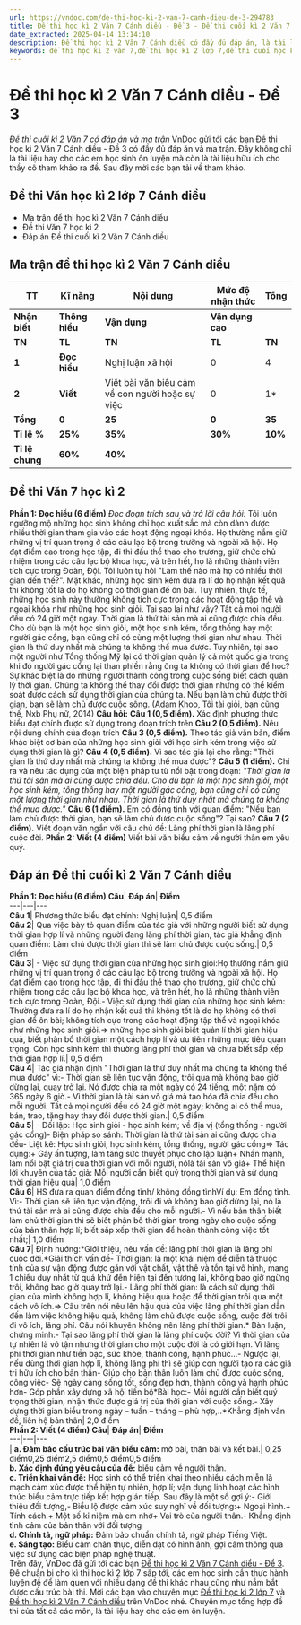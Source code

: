 ```yaml
---
url: https://vndoc.com/de-thi-hoc-ki-2-van-7-canh-dieu-de-3-294783
title: Đề thi học kì 2 Văn 7 Cánh diều - Đề 3 - Đề thi cuối kì 2 Văn 7 có đáp án và ma trận - VnDoc.com
date_extracted: 2025-04-14 13:14:10
description: Đề thi học kì 2 Văn 7 Cánh diều có đầy đủ đáp án, là tài liệu ôn thi học kì 2 môn Văn hiệu quả dành cho các bạn học sinh lớp 7. Đây cũng là tài liệu hay cho thầy cô tham khảo ra đề.
keywords: đề thi học kì 2 văn 7,đề thi học kì 2 lớp 7,đề thi cuối học kì 2 lớp 7,đề thi học kì 2 văn 7 cánh diều,đề kiểm tra học kì 2 văn 7 cánh diều,đề thi cuối kì 2 văn 7 cánh diều,đề văn lớp 7 học kì 2,đề thi học kì 2 lớp 7 môn văn,đề kiểm tra văn 7 học kì 2,đề thi văn 7 học kì 2,đề thi học kì 2 lớp 7 năm 2023,đề thi học kì 2 văn 7 năm 2023,đề thi văn học kì 2 lớp 7,đề thi văn học kì 2 lớp 7 cánh diều,đề kiểm tra học kì 2 văn 7
---
```


# Đề thi học kì 2 Văn 7 Cánh diều - Đề 3
 _Đề thi cuối kì 2 Văn 7 có đáp án và ma trận_
VnDoc gửi tới các bạn Đề thi học kì 2 Văn 7 Cánh diều - Đề 3 có đầy đủ đáp án và ma trận. Đây không chỉ là tài liệu hay cho các em học sinh ôn luyện mà còn là tài liệu hữu ích cho thầy cô tham khảo ra đề. Sau đây mời các bạn tải về tham khảo.
## Đề thi Văn học kì 2 lớp 7 Cánh diều
  * Ma trận đề thi học kì 2 Văn 7 Cánh diều
  * Đề thi Văn 7 học kì 2
  * Đáp án Đề thi cuối kì 2 Văn 7 Cánh diều

## **Ma trận đề thi học kì 2 Văn 7 Cánh diều**
**TT**| **Kĩ năng**| **Nội dung**| **Mức độ nhận thức**| **Tổng**  
---|---|---|---|---  
**Nhận biết**| **Thông hiểu**| **Vận dụng**| **Vận dụng cao**  
**TN**| **TL**| **TN**| **TL**| **TN**| **TL**| **TN**| **TL**  
**1**| **Đọc hiểu**|  Nghị luận xã hội| 0| 4| 0| 2| 0| 1| 0| | 60  
**2**| **Viết**|  Viết bài văn biểu cảm về con người hoặc sự việc| 0| 1\*| 0| 1\*| 0| 1\*| 0| 1\*| 40  
**Tổng**| **0**| **25**| **0**| **35**| **0**| **30**| **0**| **10**| **100**  
**Tỉ lệ %**| **25%**| **35%**| **30%**| **10%**|   
**Tỉ lệ chung**| **60%**| **40%**|   
## Đề thi Văn 7 học kì 2
**Phần 1: Đọc hiểu \(6 điểm\)**
_Đọc đoạn trích sau và trả lời câu hỏi:_
Tôi luôn ngưỡng mộ những học sinh không chỉ học xuất sắc mà còn dành được nhiều thời gian tham gia vào các hoạt động ngoại khóa. Họ thường nắm giữ những vị trí quan trọng ở các câu lạc bộ trong trường và ngoài xã hội. Họ đạt điểm cao trong học tập, đi thi đấu thể thao cho trường, giữ chức chủ nhiệm trong các câu lạc bộ khoa học, và trên hết, họ là những thành viên tích cực trong Đoàn, Đội. Tôi luôn tự hỏi "Làm thế nào mà họ có nhiều thời gian đến thế?". Mặt khác, những học sinh kém đưa ra lí do họ nhận kết quả thi không tốt là do họ không có thời gian để ôn bài. Tuy nhiên, thực tế, những học sinh này thường không tích cực trong các hoạt động tập thể và ngoại khóa như những học sinh giỏi. Tại sao lại như vậy? Tất cả mọi người đều có 24 giờ một ngày. Thời gian là thứ tài sản mà ai cũng được chia đều. Cho dù bạn là một học sinh giỏi, một học sinh kém, tổng thống hay một người gác cổng, bạn cũng chỉ có cùng một lượng thời gian như nhau. Thời gian là thứ duy nhất mà chúng ta không thể mua được. Tuy nhiên, tại sao một người như Tổng thống Mỹ lại có thời gian quản lý cả một quốc gia trong khi đó người gác cổng lại than phiền rằng ông ta không có thời gian để học? Sự khác biệt là do những người thành công trong cuộc sống biết cách quản lý thời gian. Chúng ta không thể thay đổi được thời gian nhưng có thể kiểm soát được cách sử dụng thời gian của chúng ta. Nếu bạn làm chủ được thời gian, bạn sẽ làm chủ được cuộc sống.
\(Adam Khoo, Tôi tài giỏi, bạn cũng thế, Nxb Phụ nữ, 2014\)
**Câu hỏi:**
**Câu 1 \(0,5 điểm\).** Xác định phương thức biểu đạt chính được sử dụng trong đoạn trích trên
**Câu 2 \(0,5 điểm\).** Nêu nội dung chính của đoạn trích
**Câu 3 \(0,5 điểm\).** Theo tác giả văn bản, điểm khác biệt cơ bản của những học sinh giỏi với học sinh kém trong việc sử dụng thời gian là gì?
**Câu 4 \(0,5 điểm\).** Vì sao tác giả lại cho rằng: "Thời gian là thứ duy nhất mà chúng ta không thể mua được"?
**Câu 5 \(1 điểm\).** Chỉ ra và nêu tác dụng của một biện pháp tu từ nổi bật trong đoạn:
_"Thời gian là thứ tài sản mà ai cũng được chia đều. Cho dù bạn là một học sinh giỏi, một học sinh kém, tổng thống hay một người gác cổng, bạn cũng chỉ có cùng một lượng thời gian như nhau. Thời gian là thứ duy nhất mà chúng ta không thể mua được."_
**Câu 6 \(1 điểm\).** Em có đồng tình với quan điểm: "Nếu bạn làm chủ được thời gian, bạn sẽ làm chủ được cuộc sống"? Tại sao?
**Câu 7 \(2 điểm\).** Viết đoạn văn ngắn với câu chủ đề: Lãng phí thời gian là lãng phí cuộc đời.
**Phần 2: Viết \(4 điểm\)**
Viết bài văn biểu cảm về người thân em yêu quý.
## **Đáp án Đề thi cuối kì 2 Văn 7 Cánh diều**
**Phần 1: Đọc hiểu \(6 điểm\)**
**Câu**| **Đáp án**| **Điểm**  
---|---|---  
**Câu 1**|  Phương thức biểu đạt chính: Nghị luận| 0,5 điểm  
**Câu 2**|  Qua việc bày tỏ quan điểm của tác giả với những người biết sử dụng thời gian hợp lí và những người đang lãng phí thời gian, tác giả khẳng định quan điểm: Làm chủ được thời gian thì sẽ làm chủ được cuộc sống.| 0,5 điểm  
**Câu 3**|  \- Việc sử dụng thời gian của những học sinh giỏi:Họ thường nắm giữ những vị trí quan trọng ở các câu lạc bộ trong trường và ngoài xã hội. Họ đạt điểm cao trong học tập, đi thi đấu thể thao cho trường, giữ chức chủ nhiệm trong các câu lạc bộ khoa học, và trên hết, họ là những thành viên tích cực trong Đoàn, Đội.\- Việc sử dụng thời gian của những học sinh kém: Thường đưa ra lí do họ nhận kết quả thi không tốt là do họ không có thời gian để ôn bài; không tích cực trong các hoạt động tập thể và ngoại khóa như những học sinh giỏi.=> những học sinh giỏi biết quản lí thời gian hiệu quả, biết phân bổ thời gian một cách hợp lí và ưu tiên những mục tiêu quan trọng. Còn học sinh kém thì thường lãng phí thời gian và chưa biết sắp xếp thời gian hợp lí.| 0,5 điểm  
**Câu 4**|  Tác giả nhận định "Thời gian là thứ duy nhất mà chúng ta không thể mua được" vì:\- Thời gian sẽ liên tục vận động, trôi qua mà không bao giờ dừng lại, quay trở lại. Nó được chia ra một ngày có 24 tiếng, một năm có 365 ngày 6 giờ.\- Vì thời gian là tài sản vô giá mà tạo hóa đã chia đều cho mỗi người. Tất cả mọi người đều có 24 giờ một ngày; không ai có thể mua, bán, trao, tặng hay thay đổi được thời gian.| 0,5 điểm  
**Câu 5**|  \- Đối lập: Học sinh giỏi - học sinh kém; về địa vị \(tổng thống - người gác cổng\)\- Biện pháp so sánh: Thời gian là thứ tài sản ai cũng được chia đều\- Liệt kê: Học sinh giỏi, học sinh kém, tổng thống, người gác cổng=> Tác dụng:\+ Gây ấn tượng, làm tăng sức thuyết phục cho lập luận\+ Nhấn mạnh, làm nổi bật giá trị của thời gian với mỗi người, nólà tài sản vô giá\+ Thể hiện lời khuyên của tác giả: Mỗi người cần biết quý trọng thời gian và sử dụng thời gian hiệu quả| 1,0 điểm  
**Câu 6**|  HS đưa ra quan điểm đồng tình/ không đồng tìnhVí dụ: Em đồng tình. Vì:\- Thời gian sẽ liên tục vận động, trôi đi và không bao giờ dừng lại, nó là thứ tài sản mà ai cũng được chia đều cho mỗi người.\- Vì nếu bản thân biết làm chủ thời gian thì sẽ biết phân bố thời gian trong ngày cho cuộc sống của bản thân hợp lí; biết sắp xếp thời gian để hoàn thành công việc tốt nhất;| 1,0 điểm  
**Câu 7**|  Định hướng:\*Giới thiệu, nêu vấn đề: lãng phí thời gian là lãng phí cuộc đời.\*Giải thích vấn đề\- Thời gian: là một khái niệm để diễn tả thuộc tính của sự vận động được gắn với vật chất, vật thể và tồn tại vô hình, mang 1 chiều duy nhất từ quá khứ đến hiện tại đến tương lai, không bao giờ ngừng trôi, không bao giờ quay trở lại.\- Lãng phí thời gian: là cách sử dụng thời gian của mình không hợp lí, không hiệu quả hoặc để thời gian trôi qua một cách vô ích.=> Câu trên nói nêu lên hậu quả của việc lãng phí thời gian dẫn đến làm việc không hiệu quả, không làm chủ được cuộc sống, cuộc đời trôi đi vô ích, lãng phí. Câu nói khuyên không nên lãng phí thời gian.\* Bàn luận, chứng minh:\- Tại sao lãng phí thời gian là lãng phí cuộc đời? Vì thời gian của tự nhiên là vô tận nhưng thời gian cho một cuộc đời là có giới hạn. Vì lãng phí thời gian như tiền bạc, sức khỏe, thành công, hạnh phúc…\- Ngược lại, nếu dùng thời gian hợp lí, không lãng phí thì sẽ giúp con người tạo ra các giá trị hữu ích cho bản thân\- Giúp cho bản thân luôn làm chủ được cuộc sống, công việc\- Sẽ ngày càng sống tốt, sống đẹp hơn, thành công và hạnh phúc hơn\- Góp phần xây dựng xã hội tiến bộ\*Bài học:\- Mỗi người cần biết quý trọng thời gian, nhận thức được giá trị của thời gian với cuộc sống.\- Xây dựng thời gian biểu trong ngày – tuần – tháng – phù hợp,..\*Khẳng định vấn đề, liên hệ bản thân| 2,0 điểm  
**Phần 2: Viết \(4 điểm\)**
**Câu**| **Đáp án**| **Điểm**  
---|---|---  
| **a. Đảm bảo cấu trúc bài văn biểu cảm:** mở bài, thân bài và kết bài.| 0,25 điểm0,25 điểm2,5 điểm0,5 điểm0,5 điểm  
**b. Xác định đúng yêu cầu của đề:** biểu cảm về người thân.  
**c. Triển khai vấn đề:** Học sinh có thể triển khai theo nhiều cách miễn là mạch cảm xúc được thể hiện tự nhiên, hợp lí; vận dụng linh hoạt các hình thức biểu cảm trực tiếp kết hợp gián tiếp. Sau đây là một số gợi ý:\- Giới thiệu đối tượng,\- Biểu lộ được cảm xúc suy nghĩ về đối tượng:\+ Ngoại hình.\+ Tính cách.\+ Một số kỉ niệm mà em nhớ\+ Vai trò của người thân.\- Khẳng định tình cảm của bản thân với đối tượng  
**d. Chính tả, ngữ pháp:** Đảm bảo chuẩn chính tả, ngữ pháp Tiếng Việt.  
**e. Sáng tạo:** Biểu cảm chân thực, diễn đạt có hình ảnh, gợi cảm thông qua việc sử dụng các biện pháp nghệ thuật.  
Trên đây, VnDoc đã gửi tới các bạn [Đề thi học kì 2 Văn 7 Cánh diều - Đề 3](<https://vndoc.com/de-thi-hoc-ki-2-van-7-canh-dieu-de-3-294783>). Để chuẩn bị cho kì thi học kì 2 lớp 7 sắp tới, các em học sinh cần thực hành luyện đề để làm quen với nhiều dạng đề thi khác nhau cũng như nắm bắt được cấu trúc bài thi. Mời các bạn vào chuyên mục [Đề thi học kì 2 lớp 7](<https://vndoc.com/de-thi-hoc-ki-2-lop7>) và [Đề thi học kì 2 Văn 7 Cánh diều](<https://vndoc.com/de-thi-hoc-ki-2-van-7-canh-dieu>) trên VnDoc nhé. Chuyên mục tổng hợp đề thi của tất cả các môn, là tài liệu hay cho các em ôn luyện.
